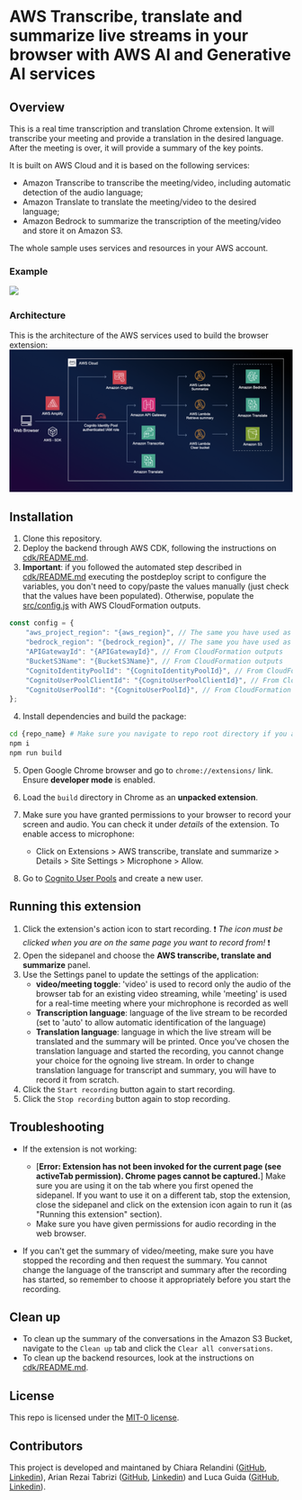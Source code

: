# AWS Transcribe, translate and summarize live streams in your browser with AWS AI and Generative AI services

## Overview

This is a real time transcription and translation Chrome extension. It will transcribe your meeting and provide a translation in the desired language. After the meeting is over, it will provide a summary of the key points.

It is built on AWS Cloud and it is based on the following services:
- Amazon Transcribe to transcribe the meeting/video, including automatic detection of the audio language;
- Amazon Translate to translate the meeting/video to the desired language;
- Amazon Bedrock to summarize the transcription of the meeting/video and store it on Amazon S3.

The whole sample uses services and resources in your AWS account.

### Example
<img src="/assets/chrome_extension.gif"/>

### Architecture
This is the architecture of the AWS services used to build the browser extension:
![Architecture](/assets/architecture.png)

## Installation

1. Clone this repository.
2. Deploy the backend through AWS CDK, following the instructions on [cdk/README.md](cdk/README.md).
3. **Important**: if you followed the automated step described in [cdk/README.md](cdk/README.md) executing the postdeploy script to configure the variables, you don't need to copy/paste the values manually (just check that the values have been populated). Otherwise, populate the [src/config.js](src/config.js) with AWS CloudFormation outputs.
```js
const config = {
    "aws_project_region": "{aws_region}", // The same you have used as aws_region in cdk/config.json
    "bedrock_region": "{bedrock_region}", // The same you have used as bedrock_region in cdk/config.json
    "APIGatewayId": "{APIGatewayId}", // From CloudFormation outputs
    "BucketS3Name": "{BucketS3Name}", // From CloudFormation outputs
    "CognitoIdentityPoolId": "{CognitoIdentityPoolId}", // From CloudFormation outputs
    "CognitoUserPoolClientId": "{CognitoUserPoolClientId}", // From CloudFormation outputs
    "CognitoUserPoolId": "{CognitoUserPoolId}", // From CloudFormation outputs
};
```

4. Install dependencies and build the package:
```bash
cd {repo_name} # Make sure you navigate to repo root directory if you are in /cdk folder from previous steps
npm i
npm run build
```
5. Open Google Chrome browser and go to `chrome://extensions/` link. Ensure **developer mode** is enabled.
6. Load the `build`  directory in Chrome as an **unpacked extension**.
7. Make sure you have granted permissions to your browser to record your screen and audio. You can check it under *details* of the extension. To enable access to microphone: 
    - Click on Extensions > AWS transcribe, translate and summarize > Details >  Site Settings > Microphone > Allow.

8. Go to [Cognito User Pools](https://us-east-1.console.aws.amazon.com/cognito/v2/idp/user-pools?region=us-west-2) and create a new user.

## Running this extension

1. Click the extension's action icon to start recording. :exclamation: *The icon must be clicked when you are on the same page you want to record from!* :exclamation: 
2. Open the sidepanel and choose the **AWS transcribe, translate and summarize** panel.
3. Use the Settings panel to update the settings of the application:
    - **video/meeting toggle**: 'video' is used to record only the audio of the browser tab for an existing video streaming, while 'meeting' is used for a real-time meeting where your michrophone is recorded as well
    - **Transcription language**: language of the live stream to be recorded (set to 'auto' to allow automatic identification of the language)
    - **Translation language**: language in which the live stream will be translated and the summary will be printed. Once you've chosen the translation language and started the recording, you cannot change your choice for the ognoing live stream. In order to change translation language for transcript and summary, you will have to record it from scratch.
4. Click the `Start recording` button again to start recording.
5. Click the `Stop recording` button again to stop recording.

## Troubleshooting

- If the extension is not working:
    - [**Error: Extension has not been invoked for the current page (see activeTab permission). Chrome pages cannot be captured.**] Make sure you are using it on the tab where you first opened the sidepanel. If you want to use it on a different tab, stop the extension, close the sidepanel and click on the extension icon again to run it (as "Running this extension" section).
    - Make sure you have given permissions for audio recording in the web browser.

- If you can't get the summary of video/meeting, make sure you have stopped the recording and then request the summary. You cannot change the language of the transcript and summary after the recording has started, so remember to choose it appropriately before you start the recording.

## Clean up
- To clean up the summary of the conversations in the Amazon S3 Bucket, navigate to the `Clean up` tab and click the `Clear all conversations`.
- To clean up the backend resources, look at the instructions on [cdk/README.md](cdk/README.md).


## License
This repo is licensed under the [MIT-0 license](/LICENSE).


## Contributors
This project is developed and maintaned by Chiara Relandini ([GitHub](https://github.com/chiararelandini), [Linkedin](https://www.linkedin.com/in/chiara-relandini/)), Arian Rezai Tabrizi ([GitHub](https://github.com/arianrezai), [Linkedin](https://www.linkedin.com/in/arianrezai/)) and Luca Guida ([GitHub](https://github.com/l-guida), [Linkedin](https://www.linkedin.com/in/lucaguida/)).